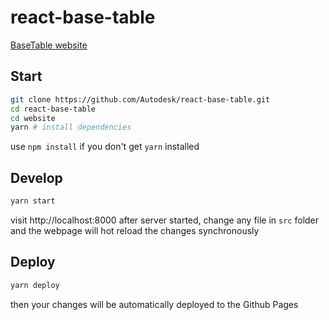 # react-base-table

[BaseTable website](https://autodesk.github.io/react-base-table/)

## Start

```bash
git clone https://github.com/Autodesk/react-base-table.git
cd react-base-table
cd website
yarn # install dependencies
```

use `npm install` if you don't get `yarn` installed

## Develop

```bash
yarn start
```

visit http://localhost:8000 after server started, change any file in `src` folder and the webpage will hot reload the changes synchronously

## Deploy

```bash
yarn deploy
```

then your changes will be automatically deployed to the Github Pages
